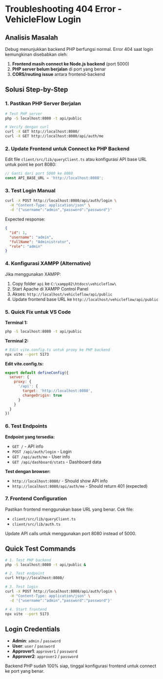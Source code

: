 # Troubleshooting 404 Error - VehicleFlow Login

## Analisis Masalah
Debug menunjukkan backend PHP berfungsi normal. Error 404 saat login kemungkinan disebabkan oleh:

1. **Frontend masih connect ke Node.js backend** (port 5000)
2. **PHP server belum berjalan** di port yang benar
3. **CORS/routing issue** antara frontend-backend

## Solusi Step-by-Step

### 1. Pastikan PHP Server Berjalan
```bash
# Test PHP server
php -S localhost:8080 -t api/public

# Verify dengan curl
curl -X GET http://localhost:8080/
curl -X GET http://localhost:8080/api/auth/me
```

### 2. Update Frontend untuk Connect ke PHP Backend

Edit file `client/src/lib/queryClient.ts` atau konfigurasi API base URL untuk point ke port 8080:

```javascript
// Ganti dari port 5000 ke 8080
const API_BASE_URL = 'http://localhost:8080';
```

### 3. Test Login Manual
```bash
curl -X POST http://localhost:8080/api/auth/login \
  -H "Content-Type: application/json" \
  -d '{"username":"admin","password":"password"}'
```

Expected response:
```json
{
  "id": 1,
  "username": "admin",
  "fullName": "Administrator",
  "role": "admin"
}
```

### 4. Konfigurasi XAMPP (Alternative)
Jika menggunakan XAMPP:

1. Copy folder `api` ke `C:\xampp82\htdocs\vehicleflow\`
2. Start Apache di XAMPP Control Panel
3. Akses: `http://localhost/vehicleflow/api/public`
4. Update frontend base URL ke `http://localhost/vehicleflow/api/public`

### 5. Quick Fix untuk VS Code

**Terminal 1:**
```bash
php -S localhost:8080 -t api/public
```

**Terminal 2:**
```bash
# Edit vite.config.ts untuk proxy ke PHP backend
npx vite --port 5173
```

**Edit vite.config.ts:**
```javascript
export default defineConfig({
  server: {
    proxy: {
      '/api': {
        target: 'http://localhost:8080',
        changeOrigin: true
      }
    }
  }
})
```

### 6. Test Endpoints

**Endpoint yang tersedia:**
- `GET /` - API info
- `POST /api/auth/login` - Login
- `GET /api/auth/me` - User info  
- `GET /api/dashboard/stats` - Dashboard data

**Test dengan browser:**
- `http://localhost:8080/` - Should show API info
- `http://localhost:8080/api/auth/me` - Should return 401 (expected)

### 7. Frontend Configuration

Pastikan frontend menggunakan base URL yang benar. Cek file:
- `client/src/lib/queryClient.ts`
- `client/src/lib/auth.ts`

Update API calls untuk menggunakan port 8080 instead of 5000.

## Quick Test Commands

```bash
# 1. Test PHP backend
php -S localhost:8080 -t api/public &

# 2. Test endpoint
curl http://localhost:8080/

# 3. Test login
curl -X POST http://localhost:8080/api/auth/login \
  -H "Content-Type: application/json" \
  -d '{"username":"admin","password":"password"}'

# 4. Start frontend
npx vite --port 5173
```

## Login Credentials
- **Admin**: `admin` / `password`
- **User**: `user` / `password`
- **Approver1**: `approver1` / `password`
- **Approver2**: `approver2` / `password`

Backend PHP sudah 100% siap, tinggal konfigurasi frontend untuk connect ke port yang benar.